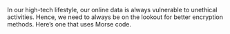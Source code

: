 In our high-tech lifestyle, our online data is always vulnerable to unethical activities. Hence, we need to always be on the lookout for better encryption methods. Here’s one that uses Morse code.
